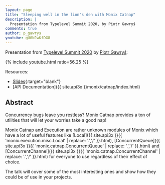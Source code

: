 ```yaml
---
layout: page
title: "Sleeping well in the lion's den with Monix Catnap"
description: |
  Presentation from Typelevel Summit 2020, by Piotr Gawryś
comments: true
author: p_gawrys
youtube: gU0NJwKfDG8
---
```


Presentation from
[Typelevel Summit 2020](https://typelevel.org/event/2020-03-summit-nyc/) by
[Piotr Gawryś](https://twitter.com/p_gawrys):

{% include youtube.html ratio=56.25 %}

Resources:

- [Slides](https://slides.com/avasil/monix-catnap-ea7c27){:target="blank"}
- [API Documentation]({{ site.api3x }}monix/catnap/index.html)

## Abstract

Concurrency bugs leave you restless? Monix Catnap provides a ton of
utilities that will let your worries take a good nap!

Monix Catnap and Execution are rather unknown modules of Monix which
have a lot of useful features like 
[Local]({{ site.api3x }}{{ 'monix.execution.misc.Local' | replace: '.','/' }}.html),
[ConcurrentQueue]({{ site.api3x }}{{ 'monix.catnap.ConcurrentQueue' | replace: '.','/' }}.html) and
[ConcurrentChannel]({{ site.api3x }}{{ 'monix.catnap.ConcurrentChannel' | replace: '.','/' }}.html) 
for everyone to use regardless of their effect of choice.

The talk will cover some of the most interesting ones and show how
they could be of use in your projects.

